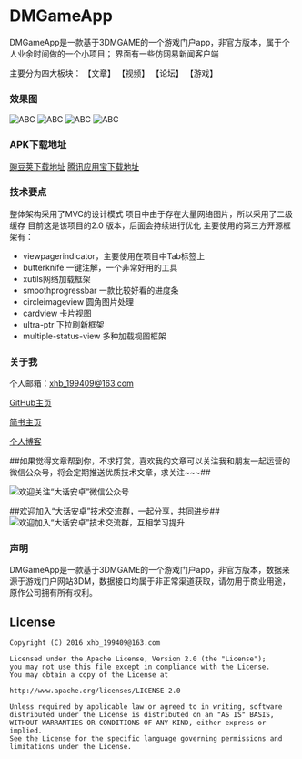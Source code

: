 # DMGameApp

  DMGameApp是一款基于3DMGAME的一个游戏门户app，非官方版本，属于个人业余时间做的一个小项目；
  界面有一些仿网易新闻客户端
  
  主要分为四大板块：
  【文章】
  【视频】
  【论坛】
  【游戏】
  
### 效果图
  
   ![ABC](http://img.wdjimg.com/mms/screenshot/a/1a/2bd2c3b0fe829685f3ef7aff81d1e1aa_320_570.jpeg) 
   ![ABC](http://img.wdjimg.com/mms/screenshot/5/38/7149549951f8cb14fd85fce4f0eae385_320_570.jpeg) 
   ![ABC](http://img.wdjimg.com/mms/screenshot/0/94/937e3d55af7c63d59416faa90c064940_320_570.jpeg) 
   ![ABC](http://img.wdjimg.com/mms/screenshot/6/89/2ebfd3ad3a5a7dce7ae75c054786d896_320_570.jpeg) 
  
### APK下载地址
  
  [豌豆荚下载地址](http://www.wandoujia.com/apps/com.stx.xhb.dmgameapp)
  [腾讯应用宝下载地址](http://android.myapp.com/myapp/detail.htm?apkName=com.stx.xhb.dmgameapp)
    
### 技术要点  
  
  整体架构采用了MVC的设计模式
  项目中由于存在大量网络图片，所以采用了二级缓存
  目前这是该项目的2.0 版本，后面会持续进行优化
  主要使用的第三方开源框架有：
  - viewpagerindicator，主要使用在项目中Tab标签上
  - butterknife 一键注解，一个非常好用的工具
  - xutils网络加载框架
  - smoothprogressbar 一款比较好看的进度条
  - circleimageview 圆角图片处理
  - cardview 卡片视图
  - ultra-ptr 下拉刷新框架
  - multiple-status-view 多种加载视图框架
  
### 关于我
  
个人邮箱：xhb_199409@163.com

[GitHub主页](https://github.com/xiaohaibin)

[简书主页](http://www.jianshu.com/users/42aed90cf5af/latest_articles)

[个人博客](http://blog.csdn.net/jxnk25)

##如果觉得文章帮到你，不求打赏，喜欢我的文章可以关注我和朋友一起运营的微信公众号，将会定期推送优质技术文章，求关注~~~##

![欢迎关注“大话安卓”微信公众号](http://upload-images.jianshu.io/upload_images/1956769-2f49dcb0dc5195b6.png?imageMogr2/auto-orient/strip%7CimageView2/2/w/1240)

##欢迎加入“大话安卓”技术交流群，一起分享，共同进步##
![欢迎加入“大话安卓”技术交流群，互相学习提升](http://upload-images.jianshu.io/upload_images/1956769-326c166b86ed8e94.JPG?imageMogr2/auto-orient/strip%7CimageView2/2/w/1240)

### 声明

  DMGameApp是一款基于3DMGAME的一个游戏门户app，非官方版本，数据来源于游戏门户网站3DM，数据接口均属于非正常渠道获取，请勿用于商业用途，原作公司拥有所有权利。

License
--
    Copyright (C) 2016 xhb_199409@163.com

    Licensed under the Apache License, Version 2.0 (the "License");
    you may not use this file except in compliance with the License.
    You may obtain a copy of the License at

    http://www.apache.org/licenses/LICENSE-2.0

    Unless required by applicable law or agreed to in writing, software
    distributed under the License is distributed on an "AS IS" BASIS,
    WITHOUT WARRANTIES OR CONDITIONS OF ANY KIND, either express or implied.
    See the License for the specific language governing permissions and
    limitations under the License.
  
  
